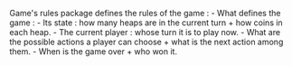 Game's rules package defines the rules of the game :
    - What defines the game :
        - Its state : how many heaps are in the current turn + how coins in each heap.
        - The current player : whose turn it is to play now.
    - What are the possible actions a player can choose + what is the next action among them.
    - When is the game over + who won it.